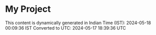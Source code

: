 # My Project

This content is dynamically generated in Indian Time (IST): 2024-05-18 00:09:36 IST
Converted to UTC: 2024-05-17 18:39:36 UTC

